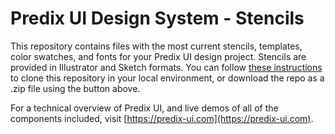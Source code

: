 # Predix UI Design System - Stencils
This repository contains files with the most current stencils, templates, color swatches, and fonts for your Predix UI design project.
Stencils are provided in Illustrator and Sketch formats. 
You can follow [these instructions](https://help.github.com/articles/cloning-a-repository/) to clone this repository in your local environment, or download the repo as a .zip file using the button above.

For a technical overview of Predix UI, and live demos of all of the components included, visit [https://predix-ui.com](https://predix-ui.com).
